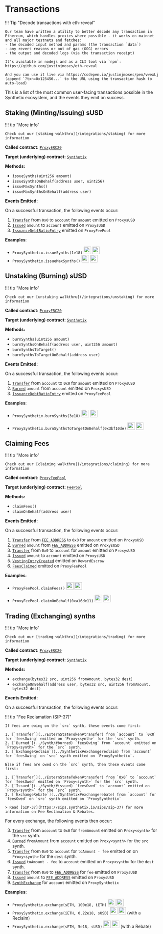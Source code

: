 # Transactions

!!! Tip "Decode transactions with eth-reveal"

    Our team have written a utility to better decode any transaction in Ethereum, which handles proxies where possible - it works on mainnet and all major testnets and fetches:
    - the decoded input method and params (the transaction `data`)
    - any revert reasons or out of gas (OOG) errors
    - the output and decoded logs (via the transaction receipt)

    It's available in nodejs and as a CLI tool via `npm`: https://github.com/justinjmoses/eth-reveal

    And you can use it live via https://codepen.io/justinjmoses/pen/vwexLj (append `?txn=0x123456...` to the URL using the transaction hash to auto-load)

This is a list of the most common user-facing transactions possible in the Synthetix ecosystem, and the events they emit on success.

## Staking (Minting/Issuing) sUSD

!!! tip "More info"

    Check out our [staking walkthru](/integrations/staking) for more information

**Called contract:** [`ProxyERC20`](https://contracts.synthetix.io/ProxyERC20)

**Target (underlying) contract:** [`Synthetix`](https://contracts.synthetix.io/Synthetix)

**Methods:**

- `issueSynths(uint256 amount)`
- `issueSynthsOnBehalf(address user, uint256)`
- `issueMaxSynths()`
- `issueMaxSynthsOnBehalf(address user)`

**Events Emitted:**

On a successful transaction, the following events occur:

1. [`Transfer`](../ExternStateToken/#transfer) from `0x0` to `account` for `amount` emitted on `ProxysUSD`
2. [`Issued`](../Synth/#issued) `amount` to `account` emitted on `ProxysUSD`
3. [`IssuanceDebtRatioEntry`](../FeePool/#issuancedebtratioentry) emitted on `ProxyFeePool`

**Examples**:

- `ProxySynthetix.issueSynths(1e18)` <a target=_blank href="https://dashboard.tenderly.co/tx/main/0x5df667fa499772621745a3af169fed477f78e11434fed227588de928a5793f30/logs"><img src="https://tenderly.co/icons/icon-48x48.png" width=24 /></a> <a target=_blank href="https://etherscan.io/tx/0x5df667fa499772621745a3af169fed477f78e11434fed227588de928a5793f30#eventlog"><img src="https://etherscan.io/images/favicon2.ico" width=24 /></a>
- `ProxySynthetix.issueMaxSynths()` <a target=_blank href="https://dashboard.tenderly.co/tx/main/0x40672a3965d1028891011c672118d99de21b709189b00c60e09c3561d604e571/logs"><img src="https://tenderly.co/icons/icon-48x48.png" width=24 /></a> <a target=_blank href="https://etherscan.io/tx/0x40672a3965d1028891011c672118d99de21b709189b00c60e09c3561d604e571#eventlog"><img src="https://etherscan.io/images/favicon2.ico" width=24 /></a>

## Unstaking (Burning) sUSD

!!! tip "More info"

    Check out our [unstaking walkthru](/integrations/unstaking) for more information

**Called contract:** [`ProxyERC20`](https://contracts.synthetix.io/ProxyERC20)

**Target (underlying) contract:** [`Synthetix`](https://contracts.synthetix.io/Synthetix)

**Methods:**

- `burnSynths(uint256 amount)`
- `burnSynthsOnBehalf(address user, uint256 amount)`
- `burnSynthsToTarget()`
- `burnSynthsToTargetOnBehalf(address user)`

**Events Emitted:**

On a successful transaction, the following events occur:

1. [`Transfer`](../ExternStateToken/#transfer) from `account` to `0x0` for `amount` emitted on `ProxysUSD`
2. [`Burned`](../Synth/#burned) `amount` from `account` emitted on `ProxysUSD`
3. [`IssuanceDebtRatioEntry`](../FeePool/#issuancedebtratioentry) emitted on `ProxyFeePool`

**Examples**:

- `ProxySynthetix.burnSynths(3e18)` <a target=_blank href="https://dashboard.tenderly.co/tx/main/0xc781ddb16ca1e3fed5cf2acb1749e26a1b125057b6f9bfd23235c71381749843/logs"><img src="https://tenderly.co/icons/icon-48x48.png" width=24 /></a> <a target=_blank href="https://etherscan.io/tx/0xc781ddb16ca1e3fed5cf2acb1749e26a1b125057b6f9bfd23235c71381749843#eventlog"><img src="https://etherscan.io/images/favicon2.ico" width=24 /></a>

- `ProxySynthetix.burnSynthsToTargetOnBehalf(0x3bf10de)` <a target=_blank href="https://dashboard.tenderly.co/tx/main/0x53eb0cc3509726b02ba53fe869583d964b6ccdc48099c6fbab62d46b4774a01f/logs"><img src="https://tenderly.co/icons/icon-48x48.png" width=24 /></a> <a target=_blank href="https://etherscan.io/tx/0x53eb0cc3509726b02ba53fe869583d964b6ccdc48099c6fbab62d46b4774a01f#eventlog"><img src="https://etherscan.io/images/favicon2.ico" width=24 /></a>

## Claiming Fees

!!! tip "More info"

    Check out our [claiming walkthru](/integrations/claiming) for more information

**Called contract:** [`ProxyFeePool`](https://contracts.synthetix.io/ProxyFeePool)

**Target (underlying) contract:** [`FeePool`](https://contracts.synthetix.io/FeePool)

**Methods:**

- `claimFees()`
- `claimOnBehalf(address user)`

**Events Emitted:**

On a successful transaction, the following events occur:

1. [`Transfer`](../ExternStateToken#transfer) from [`FEE_ADDRESS`](../FeePool/#fee_address) to `0x0` for `amount` emitted on `ProxysUSD`
2. [`Burned`](../Synth/#burned) `amount` from [`FEE_ADDRESS`](../FeePool/#fee_address) emitted on `ProxysUSD`
3. [`Transfer`](../ExternStateToken/#transfer) from `0x0` to `account` for `amount` emitted on `ProxysUSD`
4. [`Issued`](../Synth/#issued) `amount` to `account` emitted on `ProxysUSD`
5. [`VestingEntryCreated`](../RewardEscrow#vestingentrycreated) emitted on `RewardEscrow`
6. [`FeesClaimed`](../FeePool#feesclaimed) emitted on `ProxyFeePool`

**Examples**:

- `ProxyFeePool.claimFees()` <a target=_blank href="https://dashboard.tenderly.co/tx/main/0xa49256e412c7ede6c81eeeaa6c111a5ffc051fe8dd103123cc75e6bb96761fec/logs"><img src="https://tenderly.co/icons/icon-48x48.png" width=24 /></a> <a target=_blank href="https://etherscan.io/tx/0xa49256e412c7ede6c81eeeaa6c111a5ffc051fe8dd103123cc75e6bb96761fec#eventlog"><img src="https://etherscan.io/images/favicon2.ico" width=24 /></a>

- `ProxyFeePool.claimOnBehalf(0xa16de11)` <a target=_blank href="https://dashboard.tenderly.co/tx/main/0x2ba1bcd89c2c6178660afa6fa25674d7573cd58eb63f03416b40c053671879e8/logs"><img src="https://tenderly.co/icons/icon-48x48.png" width=24 /></a> <a target=_blank href="https://etherscan.io/tx/0x2ba1bcd89c2c6178660afa6fa25674d7573cd58eb63f03416b40c053671879e8#eventlog"><img src="https://etherscan.io/images/favicon2.ico" width=24 /></a>

## Trading (Exchanging) synths

!!! tip "More info"

    Check out our [trading walkthru](/integrations/trading) for more information

**Called contract:** [`ProxyERC20`](https://contracts.synthetix.io/ProxyERC20)

**Target (underlying) contract:** [`Synthetix`](https://contracts.synthetix.io/Synthetix)

**Methods:**

- `exchange(bytes32 src, uint256 fromAmount, bytes32 dest)`
- `exchangeOnBehalf(address user, bytes32 src, uint256 fromAmount, bytes32 dest)`

**Events Emitted:**

On a successful transaction, the following events occur:

!!! tip "Fee Reclamation (SIP-37)"

    If fees are owing on the `src` synth, these events come first:

    1. [`Transfer`](../ExternStateToken#transfer) from `account` to `0x0` for `feesOwing` emitted on `Proxy<synth>` for the `src` synth.
    2. [`Burned`](../Synth/#burned) `feesOwing` from `account` emitted on `Proxy<synth>` for the `src` synth.
    3. [`ExchangeReclaim`](../Synthetix#exchangereclaim) from `account` for `feesOwing` on `src` synth emitted on `ProxySynthetix`.

    Else if fees are owed on the `src` synth, then these events come first:

    1. [`Transfer`](../ExternStateToken#transfer) from `0x0` to `account` for `feesOwed` emitted on `Proxy<synth>` for the `src` synth.
    2. [`Issued`](../Synth/#issued) `feesOwed` to `account` emitted on `Proxy<synth>` for the `src` synth.
    3. [`ExchangeRebate`](../Synthetix#exchangerebate) from `account` for `feesOwed` on `src` synth emitted on `ProxySynthetix`

    > Read [SIP-37](https://sips.synthetix.io/sips/sip-37) for more information on Fee Reclamation & Rebates.

For every exchange, the following events then occur:

3. [`Transfer`](../ExternStateToken/#transfer) from `account` to `0x0` for `fromAmount` emitted on `Proxy<synth>` for the `src` synth.
4. [`Burned`](../Synth/#burned) `fromAmount` from `account` emitted on `Proxy<synth>` for the `src` synth.
5. [`Transfer`](../ExternStateToken/#transfer) from `0x0` to `account` for `toAmount - fee` emitted on on `Proxy<synth>` for the `dest` synth.
6. [`Issued`](../Synth/#issued) `toAmount - fee` to `account` emitted on `Proxy<synth>` for the `dest` synth.
7. [`Transfer`](../ExternStateToken/#transfer) from `0x0` to [`FEE_ADDRESS`](../FeePool/#fee_address) for `fee` emitted on `ProxysUSD`
8. [`Issued`](../Synth/#issued) `amount` to [`FEE_ADDRESS`](../FeePool/#fee_address) emitted on `ProxysUSD`
9. [`SynthExchange`](../Synthetix/#synthexchange) for `account` emitted on `ProxySynthetix`

**Examples:**

- `ProxySynthetix.exchange(sETH, 100e18, iETH)` <a target=_blank href="https://dashboard.tenderly.co/tx/main/0xe85969d5c65e68968f4a55721ffa30b4da564f74f73af6a0ed1470cbd3935877/logs"><img src="https://tenderly.co/icons/icon-48x48.png" width=24 /></a> <a target=_blank href="https://etherscan.io/tx/0xe85969d5c65e68968f4a55721ffa30b4da564f74f73af6a0ed1470cbd3935877#eventlog"><img src="https://etherscan.io/images/favicon2.ico" width=24 /></a>
- `ProxySynthetix.exchange(iETH, 0.22e18, sUSD)` <a target=_blank href="https://dashboard.tenderly.co/tx/main/0x2e0b807336fcd7aed23adfac923eb19a6fdfc73eae41335a229681c10e615c56/logs"><img src="https://tenderly.co/icons/icon-48x48.png" width=24 /></a> <a target=_blank href="https://etherscan.io/tx/0x2e0b807336fcd7aed23adfac923eb19a6fdfc73eae41335a229681c10e615c56#eventlog"><img src="https://etherscan.io/images/favicon2.ico" width=24 /></a> (with a Reclaim)
- `ProxySynthetix.exchange(sETH, 5e18, sUSD)` <a target=_blank href="https://dashboard.tenderly.co/tx/main/0x0d7ac5ca424b3a7dcd0a641e1ed614158426d6229445a079dd0f21b8b0876919/logs"><img src="https://tenderly.co/icons/icon-48x48.png" width=24 /></a> <a target=_blank href="https://etherscan.io/tx/0x0d7ac5ca424b3a7dcd0a641e1ed614158426d6229445a079dd0f21b8b0876919#eventlog"><img src="https://etherscan.io/images/favicon2.ico" width=24 /></a> (with a Rebate)
